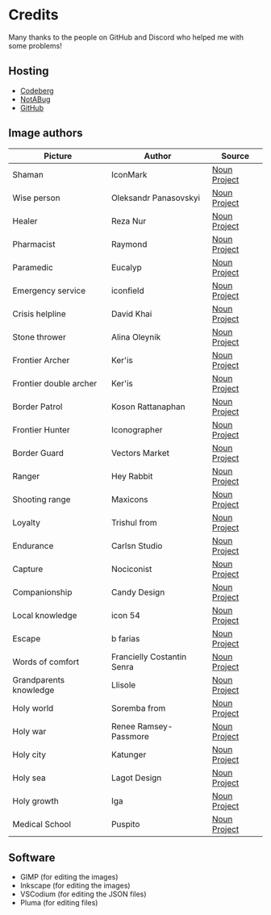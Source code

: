# Credits

Many thanks to the people on GitHub and Discord who helped me with some problems!

## Hosting

- [Codeberg](https://codeberg.org/mark22k/UnCiv-Extra-Units)
- [NotABug](https://notabug.org/mark22k/UnCiv-Extra-Units)
- [GitHub](https://github.com/marek22k/Extra-Units)

## Image authors

| Picture | Author | Source |
| --- | --- | --- |
| Shaman | IconMark | [Noun Project](https://thenounproject.com/icon/shaman-3517046/) |
| Wise person | Oleksandr Panasovskyi | [Noun Project](https://thenounproject.com/icon/caring-hands-2228943/) |
| Healer | Reza Nur | [Noun Project](https://thenounproject.com/icon/heal-5644473/) |
| Pharmacist | Raymond | [Noun Project](https://thenounproject.com/icon/medical-1053629/) |
| Paramedic | Eucalyp | [Noun Project](https://thenounproject.com/icon/paramedic-5265313/) |
| Emergency service | iconfield | [Noun Project](https://thenounproject.com/icon/hospital-5565148/) |
| Crisis helpline | David Khai | [Noun Project](https://thenounproject.com/icon/support-3349332/) |
| Stone thrower | Alina Oleynik | [Noun Project](https://thenounproject.com/icon/unrest-854428/) |
| Frontier Archer | Ker'is | [Noun Project](https://thenounproject.com/icon/archer-991224/) |
| Frontier double archer | Ker'is | [Noun Project](https://thenounproject.com/icon/archer-991230/) |
| Border Patrol | Koson Rattanaphan | [Noun Project](https://thenounproject.com/icon/police-2426065/) |
| Frontier Hunter | Iconographer | [Noun Project](https://thenounproject.com/icon/guard-4909569/)|
| Border Guard | Vectors Market | [Noun Project](https://thenounproject.com/icon/army-soldier-2052160/) |
| Ranger | Hey Rabbit | [Noun Project](https://thenounproject.com/icon/police-4706191/) |
| Shooting range | Maxicons | [Noun Project](https://thenounproject.com/icon/target-5052274/) |
| Loyalty | Trishul from | [Noun Project](https://thenounproject.com/icon/king-1207289/) |
| Endurance | Carlsn Studio | [Noun Project](https://thenounproject.com/icon/endurance-5641468/) |
| Capture | Nociconist | [Noun Project](https://thenounproject.com/icon/prison-2025084/) |
| Companionship | Candy Design | [Noun Project](https://thenounproject.com/icon/collaboration-hands-4252886/) |
| Local knowledge | icon 54 | [Noun Project](https://thenounproject.com/icon/library-236776/) |
| Escape | b farias | [Noun Project](https://thenounproject.com/icon/escape-861467/) |
| Words of comfort | Francielly Costantin Senra | [Noun Project](https://thenounproject.com/icon/heart-105248/) |
| Grandparents knowledge | Llisole | [Noun Project](https://thenounproject.com/icon/grandparents-4183320/) |
| Holy world | Soremba from | [Noun Project](https://thenounproject.com/icon/religion-3849069/) |
| Holy war | Renee Ramsey-Passmore | [Noun Project](https://thenounproject.com/icon/religion-2353/) |
| Holy city | Katunger | [Noun Project](https://thenounproject.com/icon/western-wall-354836/) |
| Holy sea | Lagot Design | [Noun Project](https://thenounproject.com/icon/sea-3966030/) |
| Holy growth | Iga | [Noun Project](https://thenounproject.com/icon/city-1741569/) |
| Medical School | Puspito | [Noun Project](https://thenounproject.com/icon/medical-school-5614302/) |

## Software

- GIMP (for editing the images)
- Inkscape (for editing the images)
- VSCodium (for editing the JSON files)
- Pluma (for editing files)

